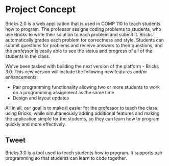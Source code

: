 # Project Concept

Bricks 2.0 is a web application that is used in COMP 110 to teach students how to program.  The professor assigns coding problems to students, who use Bricks to write their solution to each problem and submit it. Bricks automatically grades each problem for correctness and style.  Students can submit questions for problems and receive answers to their questions, and the professor is easily able to see the status and progress of all of the students in the class.

We've been tasked with building the next version of the platform - Bricks 3.0. This new version will include the following new features and/or enhancements:

* Pair programming functionality allowing two or more students to work on a programming assignment as the same time
* Design and layout updates

All in all, our goal is to make it easier for the professor to teach the class using Bricks, while simultaneously adding additional features and making the application simple for the students, so they can learn how to program quickly and more effectively.

## Tweet
Bricks 3.0 is a tool used to teach students how to program. It supports pair programming so that students can learn to code together.
